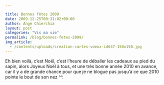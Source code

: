 ```yaml
---

title: Bonnes fêtes 2009
date: 2009-12-25T00:31:02+00:00
author: Ange Chierchia
layout: post
categories: "Vis ma vie"
permalink: /blog/bonnes-fetes-2009/
img_article:
  - /contents/uploads/creation-cartes-voeux-id637-150x150.jpg
---
```

Eh bien voilà, c&rsquo;est Noël, c&rsquo;est l&rsquo;heure de déballer les cadeaux au pied du sapin, alors Joyeux Noël à tous, et une très bonne année 2010 en avance, car il y a de grande chance pour que je ne blogue pas jusqu&rsquo;à ce que 2010 pointe le bout de son nez ^^.
